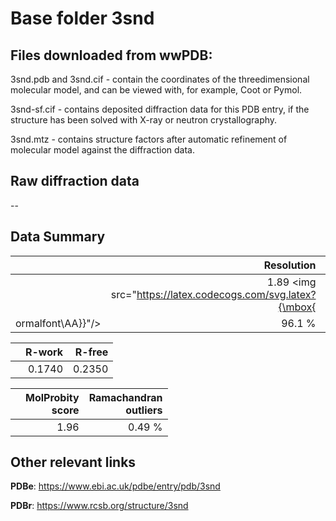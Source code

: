 # Base folder 3snd

## Files downloaded from wwPDB:

3snd.pdb and 3snd.cif - contain the coordinates of the threedimensional molecular model, and can be viewed with, for example, Coot or Pymol.

3snd-sf.cif - contains deposited diffraction data for this PDB entry, if the structure has been solved with X-ray or neutron crystallography.

3snd.mtz - contains structure factors after automatic refinement of molecular model against the diffraction data.

## Raw diffraction data

--<br> 

## Data Summary
|   | Resolution | Completeness| I/sigma |
|---|-------------:|----------------:|--------------:|
|   |1.89 <img src="https://latex.codecogs.com/svg.latex?{\mbox{
ormalfont\AA}}"/>|96.1  %|<img width=50/>NULL |

|   | **R-work**| **R-free**   
|---|-------------:|----------------:|           
||0.1740|0.2350|

|   |**MolProbity<br>score**| **Ramachandran<br>outliers** 
|---|-------------:|----------------:|
||1.96|0.49 %|

## Other relevant links 
**PDBe**:  https://www.ebi.ac.uk/pdbe/entry/pdb/3snd
 
**PDBr**: https://www.rcsb.org/structure/3snd 

